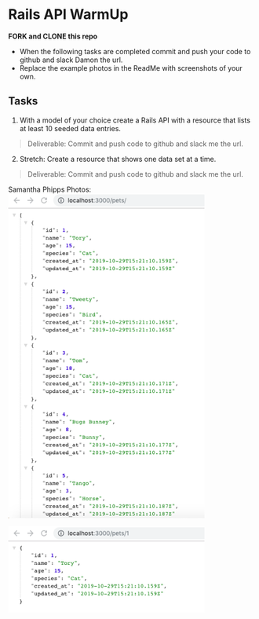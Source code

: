# Rails API WarmUp

**FORK and CLONE this repo**

 - When the following tasks are completed commit and push your code to github and slack Damon the url.
 - Replace the example photos in the ReadMe with screenshots of your own.
 
## Tasks

1. With a model of your choice create a Rails API with a resource that lists at least 10 seeded data entries. 
  > Deliverable: Commit and push code to github and slack me the url. 
  
2. Stretch: Create a resource that shows one data set at a time. 
  > Deliverable: Commit and push code to github and slack me the url.  
  
  <!-- *Example 1:* <img src="index.png" width="400" alt="/pirates">
  
  *Example 2:* <img src="show.png" width="400" alt="/pirates/:id"> -->

Samantha Phipps Photos: <br>
<img src="Pets_Index.png" width="400" alt="/pets">

<img src="Pets_Show.png" width="400" alt="/pets/:id">

